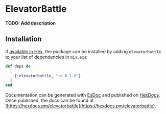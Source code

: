 # ElevatorBattle

**TODO: Add description**

## Installation

If [available in Hex](https://hex.pm/docs/publish), the package can be installed
by adding `elevatorbattle` to your list of dependencies in `mix.exs`:

```elixir
def deps do
  [
    {:elevatorbattle, "~> 0.1.0"}
  ]
end
```

Documentation can be generated with [ExDoc](https://github.com/elixir-lang/ex_doc)
and published on [HexDocs](https://hexdocs.pm). Once published, the docs can
be found at [https://hexdocs.pm/elevatorbattle](https://hexdocs.pm/elevatorbattle).

